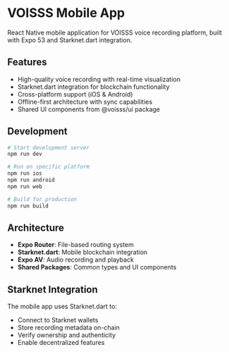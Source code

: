 # VOISSS Mobile App

React Native mobile application for VOISSS voice recording platform, built with Expo 53 and Starknet.dart integration.

## Features

- High-quality voice recording with real-time visualization
- Starknet.dart integration for blockchain functionality
- Cross-platform support (iOS & Android)
- Offline-first architecture with sync capabilities
- Shared UI components from @voisss/ui package

## Development

```bash
# Start development server
npm run dev

# Run on specific platform
npm run ios
npm run android
npm run web

# Build for production
npm run build
```

## Architecture

- **Expo Router**: File-based routing system
- **Starknet.dart**: Mobile blockchain integration
- **Expo AV**: Audio recording and playback
- **Shared Packages**: Common types and UI components

## Starknet Integration

The mobile app uses Starknet.dart to:
- Connect to Starknet wallets
- Store recording metadata on-chain
- Verify ownership and authenticity
- Enable decentralized features
